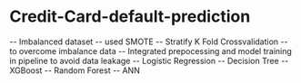 # Credit-Card-default-prediction
-- Imbalanced dataset -- used SMOTE -- Stratify K Fold Crossvalidation -- to overcome imbalance data
-- Integrated prepocessing and model training in pipeline to avoid data leakage
-- Logistic Regression -- Decision Tree -- XGBoost -- Random Forest -- ANN
